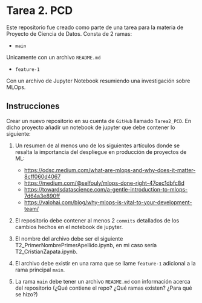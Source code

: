# Tarea 2. PCD

Este repositorio fue creado como parte de una tarea para la materia de Proyecto de Ciencia de Datos. Consta de 2 ramas:

- `main`

Unicamente con un archivo `README.md`

- `feature-1`

Con un archivo de Jupyter Notebook resumiendo una investigación sobre MLOps.

## Instrucciones
Crear un nuevo repositorio en su cuenta de `GitHub` llamado `Tarea2_PCD`. En dicho proyecto añadir un notebook de jupyter que debe contener lo siguiente:

1. Un resumen de al menos uno de los siguientes artículos donde se resalta la importancia del despliegue en producción de proyectos de ML:
    - https://odsc.medium.com/what-are-mlops-and-why-does-it-matter-8cff060d4067
    - https://medium.com/@selfouly/mlops-done-right-47cec1dbfc8d
    - https://towardsdatascience.com/a-gentle-introduction-to-mlops-7d64a3e890ff
    - https://valohai.com/blog/why-mlops-is-vital-to-your-development-team/
    

2. El repositorio debe contener al menos 2 `commits` detallados de los cambios hechos en el notebook de jupyter.

3. El nombre del archivo debe ser el siguiente T2_PrimerNombrePrimerApellido.ipynb, en mi caso sería T2_CristianZapata.ipynb.

4. El archivo debe existir en una rama que se llame `feature-1` adicional a la rama principal `main`.

5. La rama `main` debe tener un archivo `README.md` con información acerca del repositorio (¿Qué contiene el repo? ¿Qué ramas existen? ¿Para qué se hizo?)
